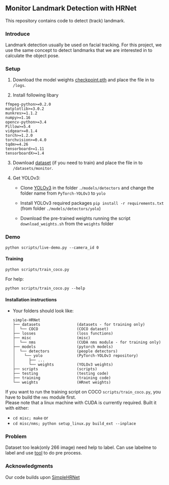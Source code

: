 ## Monitor Landmark Detection with HRNet

This repository contains code to detect (track) landmark.

### Introduce

Landmark detection usually be used on facial tracking. For this project, we use the same concept to detect landmarks that we are interested in to calculate the object pose.


### Setup
1) Download the model weights [checkpoint.pth](https://drive.google.com/file/d/1TdS4kdbAgGp3pQht7WtQfeWuehBr2OWn/view?usp=sharing) and place the
file in to `/logs`.

2) Install following libary
```
ffmpeg-python>=0.2.0
matplotlib>=3.0.2
munkres>=1.1.2
numpy>=1.16
opencv-python>=3.4
Pillow>=5.4
vidgear>=0.1.4
torch>=1.2.0
torchvision>=0.4.0
tqdm>=4.26
tensorboard>=1.11
tensorboardX>=1.4
```

3) Download [dataset](https://drive.google.com/drive/folders/1fTNadbP4IOBb5TvD8_KBuImBt2Rxd7Bw?usp=sharing) (if you need to train) and place the
file in to `/datasets/monitor`.

4)  Get YOLOv3:

    - Clone [YOLOv3](https://github.com/eriklindernoren/PyTorch-YOLOv3/tree/47b7c912877ca69db35b8af3a38d6522681b3bb3) in the folder ``./models/detectors`` and change the folder name from ``PyTorch-YOLOv3`` to ``yolo``  

    - Install YOLOv3 required packages  ``pip install -r requirements.txt`` (from folder `./models/detectors/yolo`)

    - Download the pre-trained weights running the script ``download_weights.sh`` from the ``weights`` folder

### Demo

```
python scripts/live-demo.py --camera_id 0
```

#### Training

```
python scripts/train_coco.py
```

For help:
```
python scripts/train_coco.py --help
```

#### Installation instructions

- Your folders should look like:
    ```
    simple-HRNet
    ├── datasets                (datasets - for training only)
    │  └── COCO                 (COCO dataset)
    ├── losses                  (loss functions)
    ├── misc                    (misc)
    │  └── nms                  (CUDA nms module - for training only)
    ├── models                  (pytorch models)
    │  └── detectors            (people detectors)
    │    └── yolo               (PyTorch-YOLOv3 repository)
    │      ├── ...
    │      └── weights          (YOLOv3 weights)
    ├── scripts                 (scripts)
    ├── testing                 (testing code)
    ├── training                (training code)
    └── weights                 (HRnet weights)
    ```

If you want to run the training script on COCO `scripts/train_coco.py`, you have to build the `nms` module first.  
  Please note that a linux machine with CUDA is currently required. 
  Built it with either: 
  - `cd misc; make` or
  - `cd misc/nms; python setup_linux.py build_ext --inplace`  

### Problem

Dataset too leak(only 266 image) need help to label.
Can use labelme to label and use [tool](https://github.com/m5823779/labelme2coco_keypoint) to do pre process.

### Acknowledgments

Our code builds upon [SimpleHRNet](https://github.com/stefanopini/simple-HRNet.git)
    
